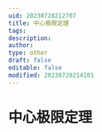 ```yaml
---
uid: 20230728212707
title: 中心极限定理
tags: 
description: 
author: 
type: other
draft: false
editable: false
modified: 20230728214101
---
```


# 中心极限定理